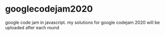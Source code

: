 # googlecodejam2020
google code jam in javascript. my solutions for google codejam 2020 will be uploaded after each round
